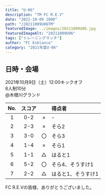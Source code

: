 ```yaml
---
title: "U-06"
description: "TM FC R.E.V"
date: "2021-10-09 1000"
path: "/20211009U06TM"
featuredImage: ../images/20211009U06.jpg
featuredImageAlt: "20211009U06"
tags: ["トレーニングマッチ"]
author: "FC Esblanco"
category: "2021年度U-06"
---
```


## 日時・会場

2021年10月9日（土）12:00キックオフ<br>
6人制10分<br>
@木根川グランド

| No.| スコア |   | 得点者  |
|:--:|:------:|:-:|:--------|
| 1  | 0-2 | × |-|
| 2  | 2-3 | × |そら2|
| 3  | 3-0 | 〇 |そら3|
| 4  | 1-4 | × |そら1|
| 5  | 1-1 | △ |はると1|
| 6  | 5-2 | 〇 |そら4、そうすけ1|
| 7  | 2-2 | △ |はると1、そうすけ1|

FC R.E.Vの皆様、ありがとうございました。